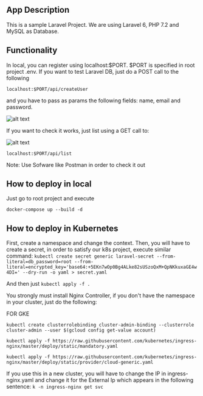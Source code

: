 ## App Description

This is a sample Laravel Project. We are using Laravel 6, PHP 7.2 and MySQL as Database.

## Functionality 

In local, you can register using localhost:$PORT. $PORT is specified in root project .env.
If you want to test Laravel DB, just do a POST call to the following 

```localhost:$PORT/api/createUser``` 

and you have to pass as params the following fields: name, email and password.

![alt text](images/postMethod.png "Post method")

If you want to check it works, just list using a GET call to:

![alt text](images/getMethod.png "Post method")

```localhost:$PORT/api/list```


Note: Use Sofware like Postman in order to check it out
## How to deploy in local

Just go to root project and execute

`docker-compose up --build -d`

## How to deploy in Kubernetes
First, create a namespace and change the context.
Then, you will have to create a secret, in order to satisfy our k8s project, execute similar command:
`kubectl create secret generic laravel-secret --from-literal=db_password=root --from-literal=encrypted_key='base64:+5EKn7wOp0Bg4ALke82sUSzoQxM+QpNKkuxaGE4w4DI=' --dry-run -o yaml > secret.yaml`

And then just `kubectl apply -f .`

You strongly must install Nginx Controller, if you don't have the namespace in your cluster, just do the following:

FOR GKE

```kubectl create clusterrolebinding cluster-admin-binding --clusterrole cluster-admin --user $(gcloud config get-value account)```

```kubectl apply -f https://raw.githubusercontent.com/kubernetes/ingress-nginx/master/deploy/static/mandatory.yaml```

```kubectl apply -f https://raw.githubusercontent.com/kubernetes/ingress-nginx/master/deploy/static/provider/cloud-generic.yaml```

If you use this in a new cluster, you will have to change the IP in ingress-nginx.yaml and change it for the External Ip which appears in the following sentence:
```k -n ingress-nginx get svc```